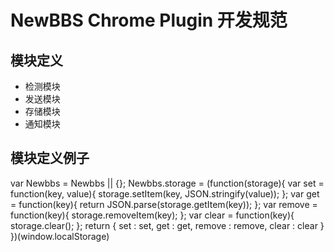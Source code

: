 NewBBS Chrome Plugin 开发规范
=============================

模块定义
-----------------------------
* 检测模块
* 发送模块
* 存储模块
* 通知模块

模块定义例子
-----------------------------

  var Newbbs = Newbbs || {};
  Newbbs.storage = (function(storage){
    var set = function(key, value){
      storage.setItem(key, JSON.stringify(value));
    };
    var get = function(key){
      return JSON.parse(storage.getItem(key));
    };
    var remove = function(key){
      storage.removeItem(key);
    };
    var clear = function(key){
      storage.clear();
    };
    return {
      set : set,
      get : get,
      remove : remove,
      clear : clear
    }
  })(window.localStorage)
